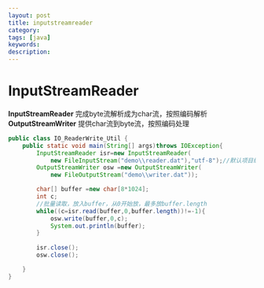 ```yaml
---
layout: post
title: inputstreamreader
category: 
tags: [java]
keywords:
description:
---
```

# InputStreamReader

**InputStreamReader** 完成byte流解析成为char流，按照编码解析<br>
**OutputStreamWriter** 提供char流到byte流，按照编码处理

```java
public class IO_ReaderWrite_Util {
    public static void main(String[] args)throws IOException{
        InputStreamReader isr=new InputStreamReader(
            new FileInputStream("demo\\reader.dat"),"utf-8");//默认项目编码
        OutputStreamWriter osw =new OutputStreamWriter(
            new FileOutputStream("demo\\writer.dat"));

        char[] buffer =new char[8*1024];
        int c;
        //批量读取，放入buffer，从0开始放，最多放buffer.length
        while((c=isr.read(buffer,0,buffer.length))!=-1){
            osw.write(buffer,0,c);
            System.out.println(buffer);
        }
        
        isr.close();
        osw.close();

    }
}
```